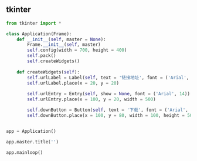 <!--
 * @Description: 
 * @Version: 1.0
 * @Author: DaLao
 * @Email: dalao_li@163.com
 * @Date: 2022-02-13 19:00:24
 * @LastEditors: DaLao
 * @LastEditTime: 2022-03-23 23:03:16
-->

## tkinter

```py
from tkinter import *

class Application(Frame):
    def __init__(self, master = None):
        Frame.__init__(self, master)
        self.config(width = 700, height = 400)
        self.pack()
        self.createWidgets()
    
    def createWidgets(self):
        self.urlLabel = Label(self, text = '链接地址', font = ('Arial', 12))
        self.urlLabel.place(x = 20, y = 20)
        
        self.urlEntry = Entry(self, show = None, font = ('Arial', 14))
        self.urlEntry.place(x = 100, y = 20, width = 500)

        self.downButton = Button(self, text = '下载', font = ('Arial', 12), command = download)
        self.downButton.place(x = 100, y = 80, width = 100, height = 50)


app = Application()

app.master.title('')

app.mainloop()
```
